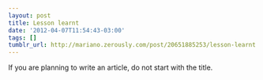 ```yaml
---
layout: post
title: Lesson learnt
date: '2012-04-07T11:54:43-03:00'
tags: []
tumblr_url: http://mariano.zerously.com/post/20651885253/lesson-learnt
---
```

If you are planning to write an article, do not start with the title.
